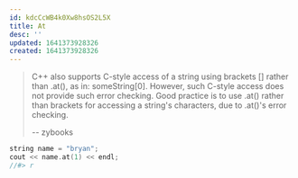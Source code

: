 ```yaml
---
id: kdcCcWB4k0Xw8hsOS2L5X
title: At
desc: ''
updated: 1641373928326
created: 1641373928326
---
```


> C++ also supports C-style access of a string using brackets \[] rather than .at(), as in: someString[0]. However, such C-style access does not provide such error checking. Good practice is to use .at() rather than brackets for accessing a string's characters, due to .at()'s error checking.
>
> \-- zybooks

```cpp
string name = "bryan";
cout << name.at(1) << endl;
//#> r
```
